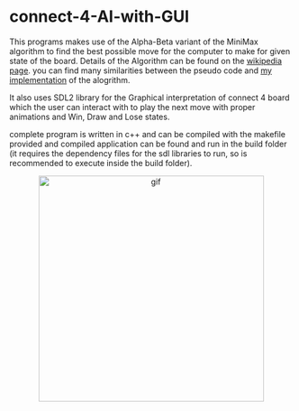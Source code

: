 # connect-4-AI-with-GUI

This programs makes use of the Alpha-Beta variant of the MiniMax algorithm to find the best possible move for the computer to make for given state of the board. Details of the Algorithm can be found on the [wikipedia page](https://en.wikipedia.org/wiki/Alpha–beta_pruning). you can find many similarities between the pseudo code and [my implementation](src/include/connect4.h) of the alogrithm.

It also uses SDL2 library for the Graphical interpretation of connect 4 board which the user can interact with to play the next move with proper animations and Win, Draw and Lose states.

complete program is written in c++ and can be compiled with the makefile provided and compiled application can be found and run in the build folder (it requires the dependency files for the sdl libraries to run, so is recommended to execute inside the build folder).

<p align="center">
  <img src="https://user-images.githubusercontent.com/78481858/164890669-b9fa9b88-aa7d-403c-8017-9d9536b204b3.gif" alt="gif" width="400" align="center" />
</p>
